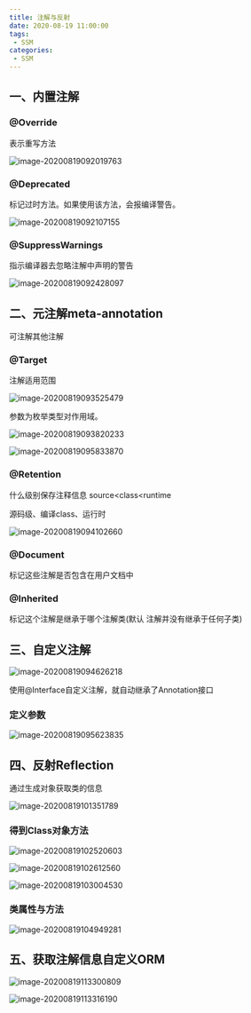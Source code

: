 ```yaml
---
title: 注解与反射
date: 2020-08-19 11:00:00
tags:
 - SSM
categories:
 - SSM
---
```


## 一、内置注解

### @Override
表示重写方法

![image-20200819092019763](./image-20200819092019763.png)

### @Deprecated 
标记过时方法。如果使用该方法，会报编译警告。

![image-20200819092107155](./image-20200819092107155.png)



### @SuppressWarnings

指示编译器去忽略注解中声明的警告

![image-20200819092428097](./image-20200819092428097.png)



## 二、元注解meta-annotation

可注解其他注解

### @Target

注解适用范围

![image-20200819093525479](./image-20200819093525479.png)

参数为枚举类型对作用域。

![image-20200819093820233](./image-20200819093820233.png)

![image-20200819095833870](./image-20200819095833870.png)

### @Retention

什么级别保存注释信息 source<class<runtime

源码级、编译class、运行时

![image-20200819094102660](./image-20200819094102660.png)

### @Document

标记这些注解是否包含在用户文档中

### @Inherited 

标记这个注解是继承于哪个注解类(默认 注解并没有继承于任何子类)

## 三、自定义注解

![image-20200819094626218](./image-20200819094626218.png)



使用@Interface自定义注解，就自动继承了Annotation接口

### 定义参数

![image-20200819095623835](./image-20200819095623835.png)



## 四、反射Reflection

通过生成对象获取类的信息

![image-20200819101351789](./image-20200819101351789.png)





### 得到Class对象方法



![image-20200819102520603](./image-20200819102520603.png)



![image-20200819102612560](./image-20200819102612560.png)



![image-20200819103004530](./image-20200819103004530.png)

### 类属性与方法

![image-20200819104949281](./image-20200819104949281.png)



## 五、获取注解信息自定义ORM

![image-20200819113300809](./image-20200819113300809.png)

![image-20200819113316190](./image-20200819113316190.png)

















































